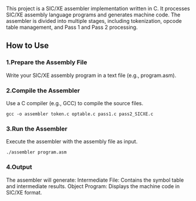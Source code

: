 This project is a SIC/XE assembler implementation written in C. It processes SIC/XE assembly language programs and generates machine code. The assembler is divided into multiple stages, including tokenization, opcode table management, and Pass 1 and Pass 2 processing.

## How to Use
### 1.Prepare the Assembly File
Write your SIC/XE assembly program in a text file (e.g., program.asm).

### 2.Compile the Assembler
Use a C compiler (e.g., GCC) to compile the source files.

`gcc -o assembler token.c optable.c pass1.c pass2_SICXE.c`

### 3.Run the Assembler
Execute the assembler with the assembly file as input.

`./assembler program.asm`

### 4.Output
The assembler will generate:
Intermediate File: Contains the symbol table and intermediate results.
Object Program: Displays the machine code in SIC/XE format.

